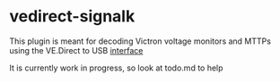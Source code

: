 # vedirect-signalk

This plugin is meant for decoding Victron voltage monitors and MTTPs using the VE.Direct to USB [interface](https://www.victronenergy.com/accessories/ve-direct-to-usb-interface)

It is currently work in progress, so look at todo.md to help
